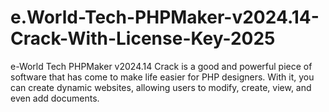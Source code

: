 # e.World-Tech-PHPMaker-v2024.14-Crack-With-License-Key-2025
e-World Tech PHPMaker v2024.14 Crack is a good and powerful piece of software that has come to make life easier for PHP designers. With it, you can create dynamic websites, allowing users to modify, create, view, and even add documents.
